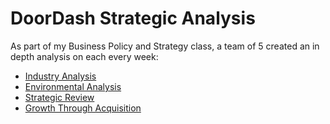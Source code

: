 # DoorDash Strategic Analysis
As part of my Business Policy and Strategy class, a team of 5 created an in depth analysis on each every week: 
* [Industry Analysis](1Industry-Analysis.pdf)
* [Environmental Analysis](https://github.com/bryce-bowles/doordash-strategic-analysis/blob/6c6b393ca4105b48df77141f2e32372613ec5862/The%20Environmental%20Assessment.pptx) 
* [Strategic Review](https://github.com/bryce-bowles/doordash-strategic-analysis/blob/8c6d79517ae92b8b580d819e832a7d9c0e63db52/The%20Strategic%20Review.pptx)
* [Growth Through Acquisition](https://github.com/bryce-bowles/doordash-strategic-analysis/blob/1622c44538af3e29884c3d56a6e921e946f9c2b0/Assignment_Growth%20through%20Acquisition.pptx)
